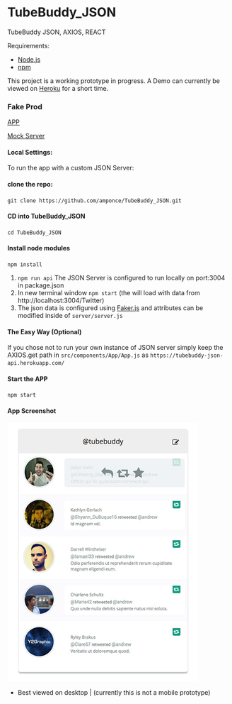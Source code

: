 # TubeBuddy_JSON
TubeBuddy JSON, AXIOS, REACT

Requirements:

* [Node.js](https://nodejs.org/en/download/)
* [npm](https://docs.npmjs.com/getting-started/installing-node)


This project is a working prototype in progress. 
A Demo can currently be viewed on [Heroku](https://tubebuddy-notify.herokuapp.com/) for a short time.

### Fake Prod

[APP](https://tubebuddy-notify.herokuapp.com/)

[Mock Server](https://tubebuddy-json-api.herokuapp.com/)



#### Local Settings:

 To run the app with a custom JSON Server:

#### clone the repo:

`git clone https://github.com/amponce/TubeBuddy_JSON.git`


#### CD into TubeBuddy_JSON

`cd TubeBuddy_JSON`


#### Install node modules

`npm install`


1. `npm run api` The JSON Server is configured to run locally on port:3004 in package.json 
2. In new terminal window `npm start` (the will load with data from  http://localhost:3004/Twitter)
3. The json data is configured using [Faker.js](https://github.com/marak/Faker.js/) and attributes can be modified inside of `server/server.js`

#### The Easy Way (Optional)

If you chose not to run your own instance of JSON server simply keep the AXIOS.get path in `src/components/App/App.js` as `https://tubebuddy-json-api.herokuapp.com/`



#### Start the APP

`npm start`



#### App Screenshot

![Tubebuddy Twitter Prototype](https://github.com/amponce/TubeBuddy_JSON/blob/master/Screenshots/tubebuddy.jpg)  

* Best viewed on desktop | (currently this is not a mobile prototype) 
